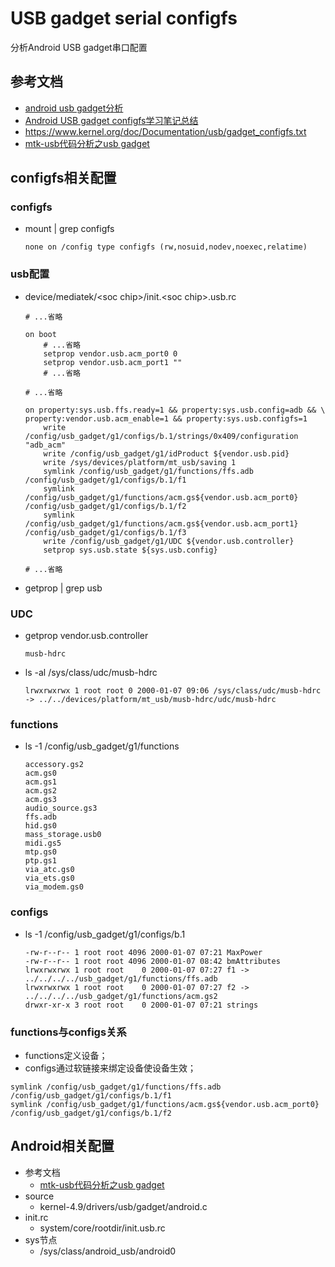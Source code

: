 # USB gadget serial configfs

分析Android USB gadget串口配置

## 参考文档

* [android usb gadget分析](https://blog.csdn.net/viewsky11/article/details/54319249)
* [Android USB gadget configfs学习笔记总结](https://www.cnblogs.com/hellokitty2/p/10458143.html)
* https://www.kernel.org/doc/Documentation/usb/gadget_configfs.txt
* [mtk-usb代码分析之usb gadget](https://www.cnblogs.com/ant-man/p/9508328.html)

## configfs相关配置

### configfs

* mount | grep configfs
  ```
  none on /config type configfs (rw,nosuid,nodev,noexec,relatime)
  ```

### usb配置

* device/mediatek/\<soc chip\>/init.\<soc chip\>.usb.rc
  ```
  # ...省略
  
  on boot
      # ...省略
      setprop vendor.usb.acm_port0 0
      setprop vendor.usb.acm_port1 ""
      # ...省略
  
  # ...省略
  
  on property:sys.usb.ffs.ready=1 && property:sys.usb.config=adb && \
  property:vendor.usb.acm_enable=1 && property:sys.usb.configfs=1
      write /config/usb_gadget/g1/configs/b.1/strings/0x409/configuration "adb_acm"
      write /config/usb_gadget/g1/idProduct ${vendor.usb.pid}
      write /sys/devices/platform/mt_usb/saving 1
      symlink /config/usb_gadget/g1/functions/ffs.adb /config/usb_gadget/g1/configs/b.1/f1
      symlink /config/usb_gadget/g1/functions/acm.gs${vendor.usb.acm_port0} /config/usb_gadget/g1/configs/b.1/f2
      symlink /config/usb_gadget/g1/functions/acm.gs${vendor.usb.acm_port1} /config/usb_gadget/g1/configs/b.1/f3
      write /config/usb_gadget/g1/UDC ${vendor.usb.controller}
      setprop sys.usb.state ${sys.usb.config}

  # ...省略
  ```
* getprop | grep usb

### UDC

* getprop vendor.usb.controller
  ```
  musb-hdrc
  ```
* ls -al /sys/class/udc/musb-hdrc
  ```
  lrwxrwxrwx 1 root root 0 2000-01-07 09:06 /sys/class/udc/musb-hdrc -> ../../devices/platform/mt_usb/musb-hdrc/udc/musb-hdrc
  ```

### functions

* ls -1 /config/usb_gadget/g1/functions
  ```
  accessory.gs2
  acm.gs0
  acm.gs1
  acm.gs2
  acm.gs3
  audio_source.gs3
  ffs.adb
  hid.gs0
  mass_storage.usb0
  midi.gs5
  mtp.gs0
  ptp.gs1
  via_atc.gs0
  via_ets.gs0
  via_modem.gs0
  ```

### configs

* ls -1 /config/usb_gadget/g1/configs/b.1
  ```
  -rw-r--r-- 1 root root 4096 2000-01-07 07:21 MaxPower
  -rw-r--r-- 1 root root 4096 2000-01-07 08:42 bmAttributes
  lrwxrwxrwx 1 root root    0 2000-01-07 07:27 f1 -> ../../../../usb_gadget/g1/functions/ffs.adb
  lrwxrwxrwx 1 root root    0 2000-01-07 07:27 f2 -> ../../../../usb_gadget/g1/functions/acm.gs2
  drwxr-xr-x 3 root root    0 2000-01-07 07:21 strings
  ```

### functions与configs关系

* functions定义设备；
* configs通过软链接来绑定设备使设备生效；

```
symlink /config/usb_gadget/g1/functions/ffs.adb /config/usb_gadget/g1/configs/b.1/f1
symlink /config/usb_gadget/g1/functions/acm.gs${vendor.usb.acm_port0} /config/usb_gadget/g1/configs/b.1/f2
```

## Android相关配置

* 参考文档
  * [mtk-usb代码分析之usb gadget](https://www.cnblogs.com/ant-man/p/9508328.html)
* source
  * kernel-4.9/drivers/usb/gadget/android.c
* init.rc
  * system/core/rootdir/init.usb.rc
* sys节点
  * /sys/class/android_usb/android0

